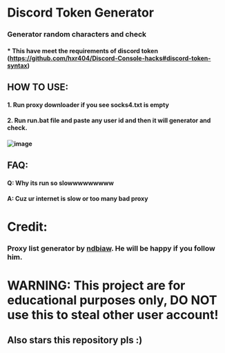 # Discord Token Generator

### Generator random characters and check
#### * This have meet the requirements of discord token (https://github.com/hxr404/Discord-Console-hacks#discord-token-syntax)

## HOW TO USE:
#### 1. Run proxy downloader if you see socks4.txt is empty
#### 2. Run run.bat file and paste any user id and then it will generator and check.

#### ![image](https://i.ibb.co/87Mb9nY/image.png "Example picture when you run program.")

## FAQ:
#### Q: Why its run so slowwwwwwwww
#### A: Cuz ur internet is slow or too many bad proxy

# Credit:
### Proxy list generator by [ndbiaw](https://github.com/ndbiaw). He will be happy if you follow him.

# WARNING: This project are for educational purposes only, DO NOT use this to steal other user account!
## Also stars this repository pls :)
